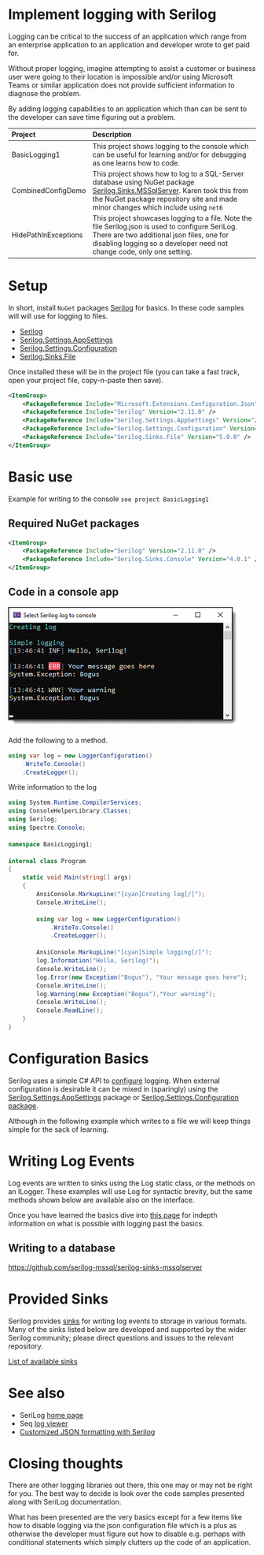 # Implement logging with Serilog

Logging can be critical to the success of an application which range from an enterprise application to an application and developer wrote to get paid for.

Without proper logging, imagine attempting to assist a customer or business user were going to their location is impossible and/or using Microsoft Teams or similar application does not provide sufficient information to diagnose the problem.


By adding logging capabilities to an application which than can be sent to the developer can save time figuring out a problem.

| Project        |   Description |
|:------------- |:-------------|
| BasicLogging1 |  This project shows logging to the console which can be useful for learning and/or for debugging as one learns how to code. | 
| CombinedConfigDemo | This project shows how to log to a SQL-Server database using NuGet package [Serilog.Sinks.MSSqlServer](https://www.nuget.org/packages/Serilog.Sinks.MSSqlServer/5.7.1?_src=template). Karen took this from the NuGet package repository site and made minor changes which include using `net6` |  
| HidePathInExceptions | This project showcases logging to a file. Note the file Serilog.json is used to configure SeriLog. There are two additional json files, one for disabling logging so a developer need not change code, only one setting. |  
# Setup

In short, install `NuGet` packages [Serilog](https://www.nuget.org/packages/Serilog/2.12.0-dev-01555) for basics. In these code samples will will use for logging to files.

- [Serilog](https://www.nuget.org/packages/Serilog/2.12.0-dev-01555)
- [Serilog.Settings.AppSettings](https://www.nuget.org/packages/Serilog.Settings.AppSettings/2.2.3-dev-00066)
- [Serilog.Settings.Configuration](https://www.nuget.org/packages/Serilog.Settings.Configuration/3.3.1-dev-00337)
- [Serilog.Sinks.File](https://www.nuget.org/packages/Serilog.Sinks.File/5.0.0)

Once installed these will be in the project file (you can take a fast track, open your project file, copy-n-paste then save).

```xml
<ItemGroup>
    <PackageReference Include="Microsoft.Extensions.Configuration.Json" Version="6.0.0" />
    <PackageReference Include="Serilog" Version="2.11.0" />
    <PackageReference Include="Serilog.Settings.AppSettings" Version="2.2.2" />
    <PackageReference Include="Serilog.Settings.Configuration" Version="3.3.0" />
    <PackageReference Include="Serilog.Sinks.File" Version="5.0.0" />
</ItemGroup>
```


# Basic use

Example for writing to the console `see project BasicLogging1`

## Required NuGet packages

```xml
<ItemGroup>
    <PackageReference Include="Serilog" Version="2.11.0" />
    <PackageReference Include="Serilog.Sinks.Console" Version="4.0.1" />
</ItemGroup>
```

## Code in a console app

![x](assets/consoleLog.png)

Add the following to a method.

```csharp
using var log = new LoggerConfiguration()
    .WriteTo.Console()
    .CreateLogger();
```

Write information to the log

```csharp
using System.Runtime.CompilerServices;
using ConsoleHelperLibrary.Classes;
using Serilog;
using Spectre.Console;

namespace BasicLogging1;

internal class Program
{
    static void Main(string[] args)
    {
        AnsiConsole.MarkupLine("[cyan]Creating log[/]");
        Console.WriteLine();

        using var log = new LoggerConfiguration()
            .WriteTo.Console()
            .CreateLogger();

        AnsiConsole.MarkupLine("[cyan]Simple logging[/]");
        log.Information("Hello, Serilog!");
        Console.WriteLine();
        log.Error(new Exception("Bogus"), "Your message goes here");
        Console.WriteLine();
        log.Warning(new Exception("Bogus"),"Your warning");
        Console.WriteLine();
        Console.ReadLine();
    }
}
```

# Configuration Basics

Serilog uses a simple C# API to [configure](https://github.com/serilog/serilog/wiki/Configuration-Basics) logging. When external configuration is desirable it can be mixed in (sparingly) using the [Serilog.Settings.AppSettings](https://github.com/serilog/serilog-settings-appsettings) package or [Serilog.Settings.Configuration package](https://github.com/serilog/serilog-settings-configuration).


Although in the following example which writes to a file we will keep things simple for the sack of learning.

# Writing Log Events

Log events are written to sinks using the Log static class, or the methods on an ILogger. These examples will use Log for syntactic brevity, but the same methods shown below are available also on the interface.

Once you have learned the basics dive into [this page](https://github.com/serilog/serilog/wiki/Writing-Log-Events) for indepth information on what is possible with logging past the basics.

## Writing to a database

https://github.com/serilog-mssql/serilog-sinks-mssqlserver

# Provided Sinks

Serilog provides [sinks](https://github.com/serilog/serilog/wiki/Provided-Sinks) for writing log events to storage in various formats. Many of the sinks listed below are developed and supported by the wider Serilog community; please direct questions and issues to the relevant repository.

[List of available sinks](https://github.com/serilog/serilog/wiki/Provided-Sinks#list-of-available-sinks)


# See also

- SeriLog [home page](https://serilog.net/)
- Seq [log viewer](https://datalust.co/seq)
- [Customized JSON formatting with Serilog](https://nblumhardt.com/2021/06/customize-serilog-json-output/)


# Closing thoughts

There are other logging libraries out there, this one may or may not be right for you. The best way to decide is look over the code samples presented along with SeriLog documentation.

What has been presented are the very basics except for a few items like how to disable logging via the json configuration file which is a plus as otherwise the developer must figure out how to disable e.g. perhaps with conditional statements which simply clutters up the code of an application.

